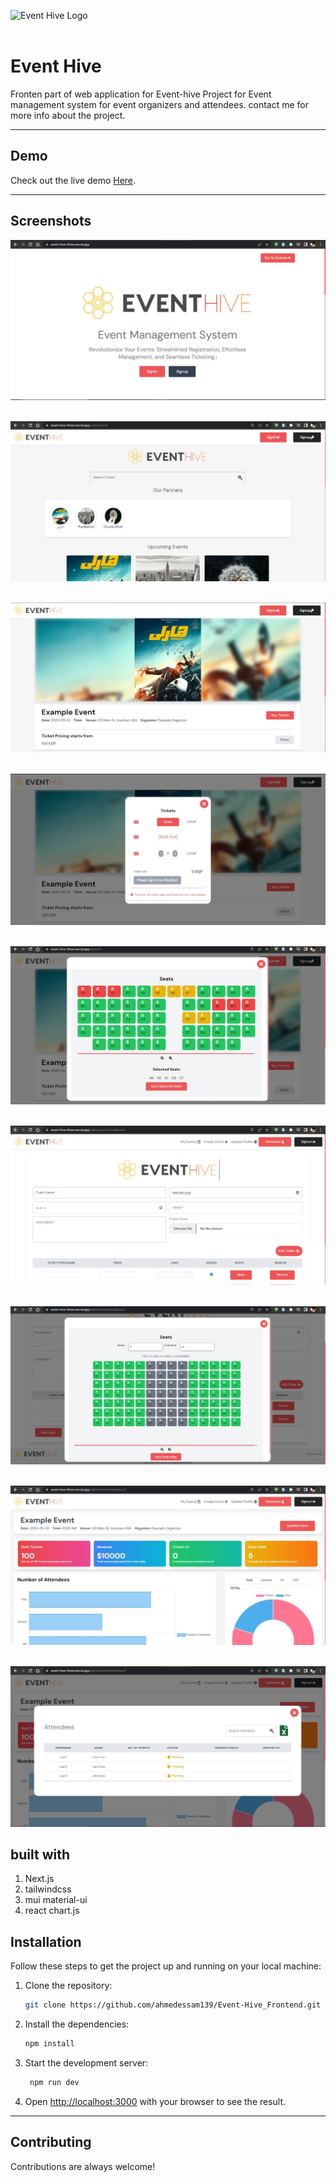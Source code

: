 

![Event Hive Logo](/public/favicon_io/eventhive-logo.svg)
<br>
<br>



# Event Hive



Fronten part of web application for Event-hive Project for 
Event management system for event organizers and attendees.
contact me for more info about the project.

---

## Demo

Check out the live demo [Here](https://event-hive-three.vercel.app/).

---

## Screenshots

![Landing page](/public/screenShots/langingPage.jpg)
<br>
<br>

![Home Page ](/public/screenShots/Home.jpg)
<br>
<br>

![Event Page](/public/screenShots/eventUserpage.jpg)
<br>
<br>

![Cart PopUp1](/public/screenShots/Buy_Popup1.jpg)
<br>
<br>

![Cart PopUp2](/public/screenShots/Buy_Popup2.jpg)
<br>
<br>
 
![Add Event Admin](/public/screenShots/adminAdd_event.jpg)
<br>
<br>

![Admin Seats Editor](/public/screenShots/seatsEditor.jpg)
<br>
<br>

![Event Stat](/public/screenShots/adminEventStat.jpg)
<br>
<br>

![Event Attendees](/public/screenShots/eventAttendees.jpg)

## built with
1. Next.js
2. tailwindcss
3. mui material-ui
4. react chart.js


## Installation

Follow these steps to get the project up and running on your local machine:

1. Clone the repository:

   ```bash
   git clone https://github.com/ahmedessam139/Event-Hive_Frontend.git
    ```
2. Install the dependencies:

   ```bash
   npm install
   ```
3. Start the development server:

   ```bash
    npm run dev
    ```
4. Open [http://localhost:3000](http://localhost:3000) with your browser to see the result.

---

## Contributing

Contributions are always welcome!   

